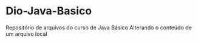 # Dio-Java-Basico
Repositório de arquivos do curso de Java Básico
Alterando o conteúdo de um arquivo local
